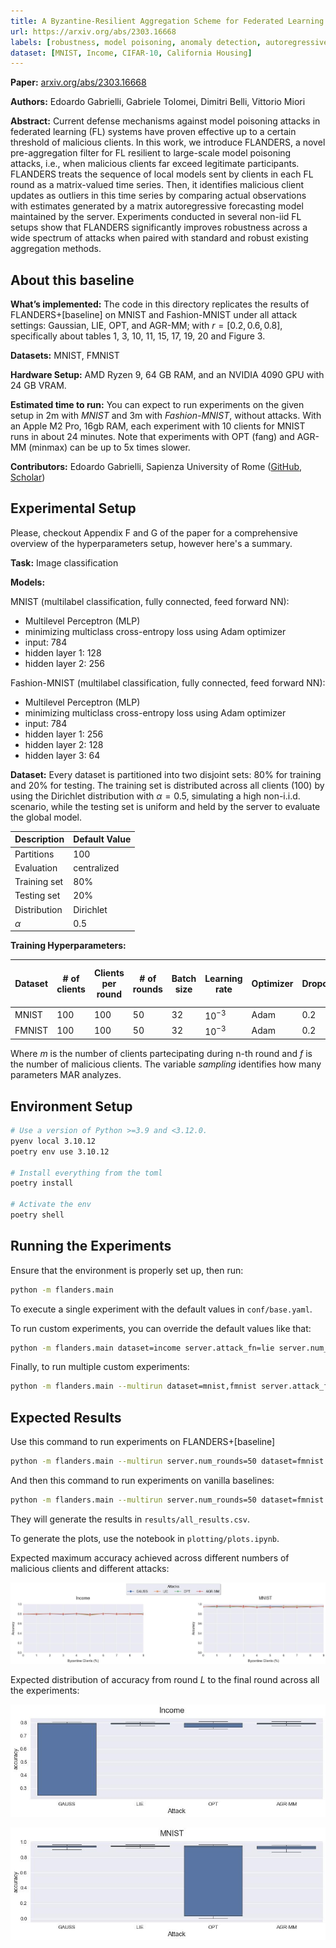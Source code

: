 ```yaml
---
title: A Byzantine-Resilient Aggregation Scheme for Federated Learning via Matrix Autoregression on Client Updates
url: https://arxiv.org/abs/2303.16668
labels: [robustness, model poisoning, anomaly detection, autoregressive model, regression, classification]
dataset: [MNIST, Income, CIFAR-10, California Housing]
---
```


**Paper:** [arxiv.org/abs/2303.16668](https://arxiv.org/abs/2303.16668)

**Authors:** Edoardo Gabrielli, Gabriele Tolomei, Dimitri Belli, Vittorio Miori

**Abstract:** Current defense mechanisms against model poisoning attacks in federated learning (FL) systems have proven effective up to a certain threshold of malicious clients. In this work, we introduce FLANDERS, a novel pre-aggregation filter for FL resilient to large-scale model poisoning attacks, i.e., when malicious clients far exceed legitimate participants. FLANDERS treats the sequence of local models sent by clients in each FL round as a matrix-valued time series. Then, it identifies malicious client updates as outliers in this time series by comparing actual observations with estimates generated by a matrix autoregressive forecasting model maintained by the server. Experiments conducted in several non-iid FL setups show that FLANDERS significantly improves robustness across a wide spectrum of attacks when paired with standard and robust existing aggregation methods. 

## About this baseline

**What’s implemented:** The code in this directory replicates the results of FLANDERS+\[baseline\] on MNIST and Fashion-MNIST under all attack settings: Gaussian, LIE, OPT, and AGR-MM; with $r=[0.2,0.6,0.8]$, specifically about tables 1, 3, 10, 11, 15, 17, 19, 20 and Figure 3.

**Datasets:** MNIST, FMNIST

**Hardware Setup:** AMD Ryzen 9, 64 GB RAM, and an NVIDIA 4090 GPU with 24 GB VRAM.

**Estimated time to run:** You can expect to run experiments on the given setup in 2m with *MNIST* and 3m with *Fashion-MNIST*, without attacks. With an Apple M2 Pro, 16gb RAM, each experiment with 10 clients for MNIST runs in about 24 minutes. Note that experiments with OPT (fang) and AGR-MM (minmax) can be up to 5x times slower.

**Contributors:** Edoardo Gabrielli, Sapienza University of Rome ([GitHub](https://github.com/edogab33), [Scholar](https://scholar.google.com/citations?user=b3bePdYAAAAJ))


## Experimental Setup

Please, checkout Appendix F and G of the paper for a comprehensive overview of the hyperparameters setup, however here's a summary.

**Task:** Image classification

**Models:**

MNIST (multilabel classification, fully connected, feed forward NN):
- Multilevel Perceptron (MLP)
- minimizing multiclass cross-entropy loss using Adam optimizer
- input: 784
- hidden layer 1: 128
- hidden layer 2: 256

Fashion-MNIST (multilabel classification, fully connected, feed forward NN):
- Multilevel Perceptron (MLP)
- minimizing multiclass cross-entropy loss using Adam optimizer
- input: 784
- hidden layer 1: 256
- hidden layer 2: 128
- hidden layer 3: 64

**Dataset:** Every dataset is partitioned into two disjoint sets: 80% for training and 20% for testing. The training set is distributed across all clients (100) by using the Dirichlet distribution with $\alpha=0.5$, simulating a high non-i.i.d. scenario, while the testing set is uniform and held by the server to evaluate the global model.

| Description | Default Value |
| ----------- | ----- |
| Partitions | 100 |
| Evaluation | centralized |
| Training set | 80% |
| Testing set | 20% |
| Distribution | Dirichlet |
| $\alpha$ | 0.5 |

**Training Hyperparameters:**

| Dataset | # of clients  | Clients per round | # of rounds | Batch size | Learning rate | Optimizer | Dropout | Alpha | Beta | # of clients to keep | Sampling |
| -- | -- | -- | -- | -- | -- | -- | -- | -- | -- | -- | -- |
| MNIST | 100 | 100 | 50 | 32 | $10^{-3}$ | Adam | 0.2 | 0.0 | 0.0 | $m - f$ | 500 |
| FMNIST | 100 | 100 | 50 | 32 | $10^{-3}$ | Adam | 0.2 | 0.0 | 0.0 | $m - f$ | 500 |

Where $m$ is the number of clients partecipating during n-th round and $f$ is the number of malicious clients. The variable $sampling$ identifies how many parameters MAR analyzes.


## Environment Setup

```bash  
# Use a version of Python >=3.9 and <3.12.0.
pyenv local 3.10.12
poetry env use 3.10.12

# Install everything from the toml
poetry install

# Activate the env
poetry shell
```


## Running the Experiments
Ensure that the environment is properly set up, then run:

```bash  
python -m flanders.main
```

To execute a single experiment with the default values in `conf/base.yaml`.

To run custom experiments, you can override the default values like that:

```bash
python -m flanders.main dataset=income server.attack_fn=lie server.num_malicious=1
```

Finally, to run multiple custom experiments:

```bash
python -m flanders.main --multirun dataset=mnist,fmnist server.attack_fn=gaussian,lie,fang,minmax server.num_malicious=0,1,2,3,4,5
```


## Expected Results

Use this command to run experiments on FLANDERS+\[baseline\]
```bash
python -m flanders.main --multirun server.num_rounds=50 dataset=fmnist strategy=flanders aggregate_fn=fedavg,trimmedmean,fedmedian,krum,bulyan server.pool_size=100 server.num_malicious=0,20,60,80 server.attack_fn=gaussian,lie,fang,minmax client_resources.num_cpus=0.1 client_resources.num_gpus=0.1
```

And then this command to run experiments on vanilla baselines:

```bash
python -m flanders.main --multirun server.num_rounds=50 dataset=fmnist strategy=fedavg,trimmedmean,fedmedian,krum,bulyan server.pool_size=100 server.num_malicious=0,20,60,80 server.attack_fn=gaussian,lie,fang,minmax client_resources.num_cpus=0.1 client_resources.num_gpus=0.1
```

They will generate the results in `results/all_results.csv`.

To generate the plots, use the notebook in `plotting/plots.ipynb`.

Expected maximum accuracy achieved across different numbers of malicious clients and different attacks:

![](_static/max_acc.jpg)

Expected distribution of accuracy from round $L$ to the final round across all the experiments:

![](_static/boxplot_Income.jpg)

![](_static/boxplot_MNIST.jpg)
